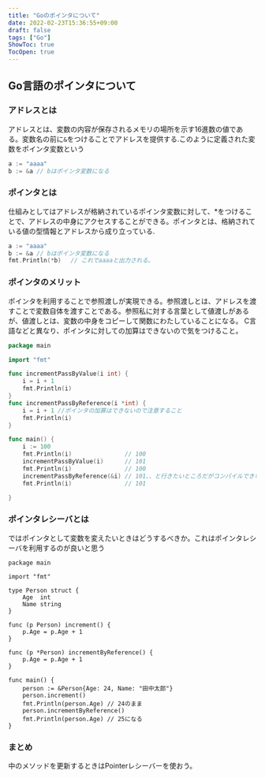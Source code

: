 ```yaml
---
title: "Goのポインタについて"
date: 2022-02-23T15:36:55+09:00
draft: false
tags: ["Go"]
ShowToc: true
TocOpen: true
---
```


## Go言語のポインタについて

### アドレスとは
アドレスとは、変数の内容が保存されるメモリの場所を示す16進数の値である。変数名の前に`&`をつけることでアドレスを提供する.このように定義された変数をポインタ変数という

```go
a := "aaaa"
b := &a // bはポインタ変数になる
```

### ポインタとは
仕組みとしてはアドレスが格納されているポインタ変数に対して、*をつけることで、アドレスの中身にアクセスすることができる。ポインタとは、格納されている値の型情報とアドレスから成り立っている.
```go
a := "aaaa"
b := &a // bはポインタ変数になる
fmt.Println(*b)　 // これでaaaaと出力される。
```

### ポインタのメリット
ポインタを利用することで参照渡しが実現できる。参照渡しとは、アドレスを渡すことで変数自体を渡すことである。参照私に対する言葉として値渡しがあるが、値渡しとは、変数の中身をコピーして関数にわたしていることになる。
C言語などと異なり、ポインタに対しての加算はできないので気をつけること。
```go
package main

import "fmt"

func incrementPassByValue(i int) {
	i = i + 1
	fmt.Println(i)
}
func incrementPassByReference(i *int) {
	i = i + 1 //ポインタの加算はできないので注意すること
	fmt.Println(i)
}

func main() {
	i := 100
	fmt.Println(i)               // 100
	incrementPassByValue(i)      // 101
	fmt.Println(i)               // 100
	incrementPassByReference(&i) // 101、、と行きたいところだがコンパイルできない。
	fmt.Println(i)               // 101

}

```

### ポインタレシーバとは
ではポインタとして変数を変えたいときはどうするべきか。これはポインタレシーバを利用するのが良いと思う
```
package main

import "fmt"

type Person struct {
	Age  int
	Name string
}

func (p Person) increment() {
	p.Age = p.Age + 1
}

func (p *Person) incrementByReference() {
	p.Age = p.Age + 1
}

func main() {
	person := &Person{Age: 24, Name: "田中太郎"}
	person.increment()
	fmt.Println(person.Age) // 24のまま
	person.incrementByReference()
	fmt.Println(person.Age) // 25になる
}
```
### まとめ
中のメソッドを更新するときはPointerレシーバーを使おう。